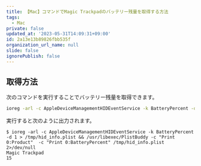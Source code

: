 ```yaml
---
title: 【Mac】コマンドでMagic Trackpadのバッテリー残量を取得する方法
tags:
  - Mac
private: false
updated_at: '2023-05-31T14:09:31+09:00'
id: 2a13e13b89826fbb535f
organization_url_name: null
slide: false
ignorePublish: false
---
```

## 取得方法
次のコマンドを実行することでバッテリー残量を取得できます。

```zsh
ioreg -arl -c AppleDeviceManagementHIDEventService -k BatteryPercent -d 1 > /tmp/hid_info.plist && /usr/libexec/PlistBuddy -c "Print 0:Product"  -c "Print 0:BatteryPercent" /tmp/hid_info.plist 2>/dev/null
```

実行すると次のように出力されます。

```terminal
$ ioreg -arl -c AppleDeviceManagementHIDEventService -k BatteryPercent -d 1 > /tmp/hid_info.plist && /usr/libexec/PlistBuddy -c "Print 0:Product"  -c "Print 0:BatteryPercent" /tmp/hid_info.plist 2>/dev/null
Magic Trackpad
15
```
